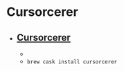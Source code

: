 # Cursorcerer
- [Cursorcerer](http://doomlaser.com/cursorcerer-hide-your-cursor-at-will/)
  - 
  - 
  - `brew cask install cursorcerer`
